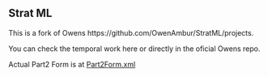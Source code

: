
<h2>Strat ML</h2>

<p> This is a fork of Owens https://github.com/OwenAmbur/StratML/projects.</p>

<p>You can check the temporal work here or directly in the oficial Owens repo.</p>

<p>Actual Part2 Form is at <a href="Part2Form.xml" >Part2Form.xml</a></p>

